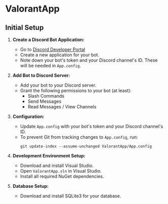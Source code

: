 # ValorantApp

## Initial Setup

1. **Create a Discord Bot Application:**
   - Go to [Discord Developer Portal](https://discord.com/developers/applications)
   - Create a new application for your bot.
   - Note down your bot's token and your Discord channel's ID. These will be needed in `App.config`.

2. **Add Bot to Discord Server:**
   - Add your bot to your Discord server.
   - Grant the following permissions to your bot (at least):
     - Slash Commands
     - Send Messages
     - Read Messages / View Channels

3. **Configuration:**
   - Update `App.config` with your bot's token and your Discord channel's ID.
   - To prevent Git from tracking changes to `App.config`, run:
     ```
     git update-index --assume-unchanged ValorantApp/App.config
     ```

4. **Development Environment Setup:**
   - Download and install Visual Studio.
   - Open `ValorantApp.sln` in Visual Studio.
   - Install all required NuGet dependencies.

5. **Database Setup:**
   - Download and install SQLite3 for your database.